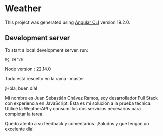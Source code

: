 # Weather

This project was generated using [Angular CLI](https://github.com/angular/angular-cli) version 19.2.0.

## Development server

To start a local development server, run:

```bash
ng serve
```
Node version : 22.14.0

Todo está resuelto en la rama : master

¡Hola, buen día!

Mi nombre es Juan Sebastián Chávez Ramos, soy desarrollador Full Stack con experiencia en JavaScript. Esta es mi solución a la prueba técnica. Utilicé la WeatherAPI y consumí los dos servicios necesarios para completar la tarea.

Quedo atento a su feedback y comentarios. ¡Saludos y que tengan un excelente día!